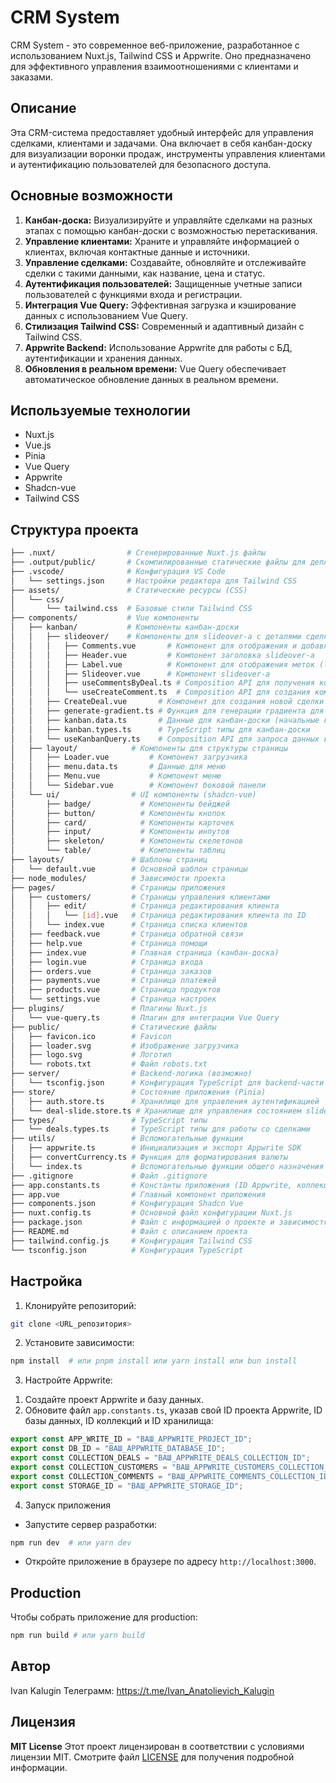 # CRM System

CRM System - это современное веб-приложение, разработанное с использованием Nuxt.js, Tailwind CSS и Appwrite. Оно предназначено для эффективного управления взаимоотношениями с клиентами и заказами.

## Описание

Эта CRM-система предоставляет удобный интерфейс для управления сделками, клиентами и задачами. Она включает в себя канбан-доску для визуализации воронки продаж, инструменты управления клиентами и аутентификацию пользователей для безопасного доступа.

## Основные возможности

1. **Канбан-доска:** Визуализируйте и управляйте сделками на разных этапах с помощью канбан-доски с возможностью перетаскивания.
2. **Управление клиентами:** Храните и управляйте информацией о клиентах, включая контактные данные и источники.
3. **Управление сделками:** Создавайте, обновляйте и отслеживайте сделки с такими данными, как название, цена и статус.
4. **Аутентификация пользователей:** Защищенные учетные записи пользователей с функциями входа и регистрации.
5. **Интеграция Vue Query:** Эффективная загрузка и кэширование данных с использованием Vue Query.
6. **Стилизация Tailwind CSS:** Современный и адаптивный дизайн с Tailwind CSS.
7. **Appwrite Backend:** Использование Appwrite для работы с БД, аутентификации и хранения данных.
8. **Обновления в реальном времени:** Vue Query обеспечивает автоматическое обновление данных в реальном времени.

## Используемые технологии

- Nuxt.js
- Vue.js
- Pinia
- Vue Query
- Appwrite
- Shadcn-vue
- Tailwind CSS

## Структура проекта

```bash
├── .nuxt/                # Сгенерированные Nuxt.js файлы
├── .output/public/       # Скомпилированные статические файлы для деплоя
├── .vscode/              # Конфигурация VS Code
│   └── settings.json     # Настройки редактора для Tailwind CSS
├── assets/               # Статические ресурсы (CSS)
│   └── css/
│       └── tailwind.css  # Базовые стили Tailwind CSS
├── components/           # Vue компоненты
│   ├── kanban/           # Компоненты канбан-доски
│   │   ├── slideover/    # Компоненты для slideover-а с деталями сделки
│   │   │   ├── Comments.vue       # Компонент для отображения и добавления комментариев
│   │   │   ├── Header.vue         # Компонент заголовка slideover-а
│   │   │   ├── Label.vue          # Компонент для отображения меток (label)
│   │   │   ├── Slideover.vue      # Компонент slideover-а
│   │   │   ├── useCommentsByDeal.ts # Composition API для получения комментариев по сделке
│   │   │   └── useCreateComment.ts  # Composition API для создания комментария
│   │   ├── CreateDeal.vue       # Компонент для создания новой сделки
│   │   ├── generate-gradient.ts # Функция для генерации градиента для колонок канбана
│   │   ├── kanban.data.ts       # Данные для канбан-доски (начальные колонки)
│   │   ├── kanban.types.ts      # TypeScript типы для канбан-доски
│   │   └── useKanbanQuery.ts    # Composition API для запроса данных канбан-доски
│   ├── layout/            # Компоненты для структуры страницы
│   │   ├── Loader.vue         # Компонент загрузчика
│   │   ├── menu.data.ts       # Данные для меню
│   │   ├── Menu.vue           # Компонент меню
│   │   └── Sidebar.vue        # Компонент боковой панели
│   └── ui/                # UI компоненты (shadcn-vue)
│       ├── badge/           # Компоненты бейджей
│       ├── button/          # Компоненты кнопок
│       ├── card/            # Компоненты карточек
│       ├── input/           # Компоненты инпутов
│       ├── skeleton/        # Компоненты скелетонов
│       └── table/           # Компоненты таблиц
├── layouts/               # Шаблоны страниц
│   └── default.vue        # Основной шаблон страницы
├── node_modules/          # Зависимости проекта
├── pages/                 # Страницы приложения
│   ├── customers/         # Страницы управления клиентами
│   │   ├── edit/          # Страница редактирования клиента
│   │   │   └── [id].vue   # Страница редактирования клиента по ID
│   │   └── index.vue      # Страница списка клиентов
│   ├── feedback.vue       # Страница обратной связи
│   ├── help.vue           # Страница помощи
│   ├── index.vue          # Главная страница (канбан-доска)
│   ├── login.vue          # Страница входа
│   ├── orders.vue         # Страница заказов
│   ├── payments.vue       # Страница платежей
│   ├── products.vue       # Страница продуктов
│   └── settings.vue       # Страница настроек
├── plugins/               # Плагины Nuxt.js
│   └── vue-query.ts       # Плагин для интеграции Vue Query
├── public/                # Статические файлы
│   ├── favicon.ico        # Favicon
│   ├── loader.svg         # Изображение загрузчика
│   ├── logo.svg           # Логотип
│   └── robots.txt         # Файл robots.txt
├── server/                # Backend-логика (возможно)
│   └── tsconfig.json      # Конфигурация TypeScript для backend-части
├── store/                 # Состояние приложения (Pinia)
│   ├── auth.store.ts      # Хранилище для управления аутентификацией
│   └── deal-slide.store.ts # Хранилище для управления состоянием slideover-а сделки
├── types/                 # TypeScript типы
│   └── deals.types.ts     # TypeScript типы для работы со сделками
├── utils/                 # Вспомогательные функции
│   ├── appwrite.ts        # Инициализация и экспорт Appwrite SDK
│   ├── convertCurrency.ts # Функция для форматирования валюты
│   └── index.ts           # Вспомогательные функции общего назначения
├── .gitignore             # Файл .gitignore
├── app.constants.ts       # Константы приложения (ID Appwrite, коллекций и т.д.)
├── app.vue                # Главный компонент приложения
├── components.json        # Конфигурация Shadcn Vue
├── nuxt.config.ts         # Основной файл конфигурации Nuxt.js
├── package.json           # Файл с информацией о проекте и зависимостях
├── README.md              # Файл с описанием проекта
├── tailwind.config.js     # Конфигурация Tailwind CSS
└── tsconfig.json          # Конфигурация TypeScript
```

## Настройка

1.  Клонируйте репозиторий:

```bash
git clone <URL_репозитория>
```

2.  Установите зависимости:

```bash
npm install  # или pnpm install или yarn install или bun install
```

3.  Настройте Appwrite:

1) Создайте проект Appwrite и базу данных.
2) Обновите файл `app.constants.ts`, указав свой ID проекта Appwrite, ID базы данных, ID коллекций и ID хранилища:

```typescript
export const APP_WRITE_ID = "ВАШ_APPWRITE_PROJECT_ID";
export const DB_ID = "ВАШ_APPWRITE_DATABASE_ID";
export const COLLECTION_DEALS = "ВАШ_APPWRITE_DEALS_COLLECTION_ID";
export const COLLECTION_CUSTOMERS = "ВАШ_APPWRITE_CUSTOMERS_COLLECTION_ID";
export const COLLECTION_COMMENTS = "ВАШ_APPWRITE_COMMENTS_COLLECTION_ID";
export const STORAGE_ID = "ВАШ_APPWRITE_STORAGE_ID";
```

4.  Запуск приложения

- Запустите сервер разработки:

```bash
npm run dev  # или yarn dev
```

- Откройте приложение в браузере по адресу `http://localhost:3000`.

## Production

Чтобы собрать приложение для production:

```bash
npm run build # или yarn build
```

## Автор

Ivan Kalugin
Телеграмм: https://t.me/Ivan_Anatolievich_Kalugin

## Лицензия

**MIT License**
Этот проект лицензирован в соответствии с условиями лицензии MIT. Смотрите файл [LICENSE](LICENSE) для получения подробной информации.

